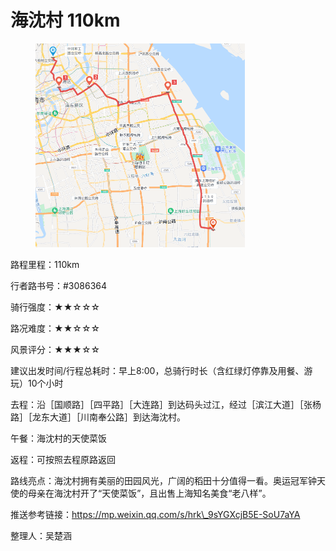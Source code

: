 # 海沈村 110km

<figure><img src="../.gitbook/assets/海沈村.png" alt="" width="335"><figcaption></figcaption></figure>

路程里程：110km

行者路书号：#3086364

骑行强度：★★☆☆☆

路况难度：★★☆☆☆

风景评分：★★★☆☆

建议出发时间/行程总耗时：早上8:00，总骑行时长（含红绿灯停靠及用餐、游玩）10个小时

去程：沿［国顺路］［四平路］［大连路］到达码头过江，经过［滨江大道］［张杨路］［龙东大道］［川南奉公路］到达海沈村。

午餐：海沈村的天使菜饭

返程：可按照去程原路返回

路线亮点：海沈村拥有美丽的田园风光，广阔的稻田十分值得一看。奥运冠军钟天使的母亲在海沈村开了“天使菜饭”，且出售上海知名美食“老八样”。

推送参考链接：[https://mp.weixin.qq.com/s/hrk\_9sYGXcjB5E-SoU7aYA ](https://mp.weixin.qq.com/s/hrk\_9sYGXcjB5E-SoU7aYA)

整理人：吴楚涵
